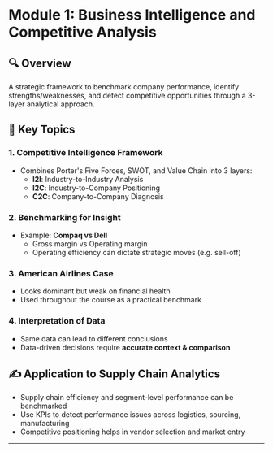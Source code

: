 # Module 1: Business Intelligence and Competitive Analysis

## 🔍 Overview
A strategic framework to benchmark company performance, identify strengths/weaknesses, and detect competitive opportunities through a 3-layer analytical approach.

## 🧠 Key Topics

### 1. Competitive Intelligence Framework
- Combines Porter's Five Forces, SWOT, and Value Chain into 3 layers:
  - **I2I**: Industry-to-Industry Analysis
  - **I2C**: Industry-to-Company Positioning
  - **C2C**: Company-to-Company Diagnosis

### 2. Benchmarking for Insight
- Example: **Compaq vs Dell**
  - Gross margin vs Operating margin
  - Operating efficiency can dictate strategic moves (e.g. sell-off)

### 3. American Airlines Case
- Looks dominant but weak on financial health
- Used throughout the course as a practical benchmark

### 4. Interpretation of Data
- Same data can lead to different conclusions
- Data-driven decisions require **accurate context & comparison**

## ✍️ Application to Supply Chain Analytics
- Supply chain efficiency and segment-level performance can be benchmarked
- Use KPIs to detect performance issues across logistics, sourcing, manufacturing
- Competitive positioning helps in vendor selection and market entry

---

